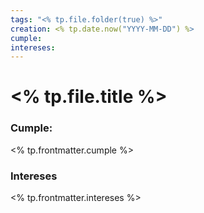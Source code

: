 ```yaml
---
tags: "<% tp.file.folder(true) %>"
creation: <% tp.date.now("YYYY-MM-DD") %>
cumple: 
intereses: 
---
```


# <% tp.file.title %>
### Cumple: 
<% tp.frontmatter.cumple %>
### Intereses
<% tp.frontmatter.intereses %>
